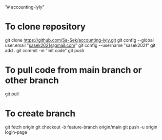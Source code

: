 "# accounting-lyly" 
# To clone repository

 git clone https://github.com/Sa-Sek/accounting-lyly.git
 git config --global user.email "sasek2021@gmail.com"
 git config --username "sasek2021"
 git add . 
 git commit -m "init code"
 git push

# To pull code from main branch or other branch
 git pull

# To create branch

 git fetch origin
 git checkout -b feature-branch origin/main
 git push -u origin login-page


